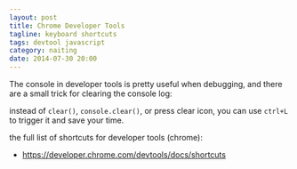```yaml
---
layout: post
title: Chrome Developer Tools
tagline: keyboard shortcuts
tags: devtool javascript
category: naiting
date: 2014-07-30 20:00
---
```

The console in developer tools is pretty useful when debugging, and there are a small trick for clearing the console log:

instead of `clear()`, `console.clear()`, or press clear icon, you can use `ctrl+L` to trigger it and save your time.

the full list of shortcuts for developer tools (chrome):

- <https://developer.chrome.com/devtools/docs/shortcuts>
